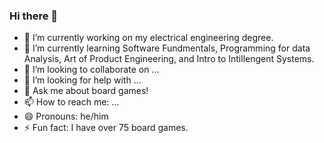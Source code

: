 ### Hi there 👋

- 🔭 I’m currently working on my electrical engineering degree.
- 🌱 I’m currently learning Software Fundmentals, Programming for data Analysis, Art of Product Engineering, and Intro to Intillengent Systems. 
- 👯 I’m looking to collaborate on ...
- 🤔 I’m looking for help with ... 
- 💬 Ask me about board games!
- 📫 How to reach me: ...
- 😄 Pronouns: he/him
- ⚡ Fun fact: I have over 75 board games. 


